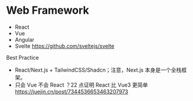 # Web Framework
- React
- Vue
- Angular
- Svelte https://github.com/sveltejs/svelte

Best Practice
- React/Next.js + TailwindCSS/Shadcn；注意，Next.js 本身是一个全栈框架。
- 只会 Vue 不会 React ？22 点证明 React 比 Vue3 更简单 https://juejin.cn/post/7344536653463207973
